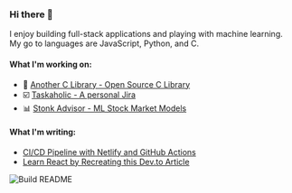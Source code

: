 ### Hi there 👋

I enjoy building full-stack applications and playing with machine learning. My go to languages are JavaScript, Python, and C.

#### What I'm working on:
- 📗 [Another C Library - Open Source C Library](https://anotherclibrary.com)
- ☑️ [Taskaholic - A personal Jira](https://taskaholic.com)
- 📊 [Stonk Advisor - ML Stock Market Models](https://stonkadvisor.com)

#### What I'm writing:

 - [CI/CD Pipeline with Netlify and GitHub Actions](https://dev.to/curtiscodes/ci-cd-pipeline-with-netlify-and-github-actions-bcm)
 - [Learn React by Recreating this Dev.to Article](https://dev.to/curtiscodes/learn-react-by-recreating-this-dev-to-article-1pfm)
 
![Build README](https://github.com/danielcurtis/danielcurtis/workflows/Build%20README/badge.svg)
